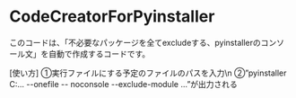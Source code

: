 # CodeCreatorForPyinstaller

このコードは、「不必要なパッケージを全てexcludeする、pyinstallerのコンソール文」を自動で作成するコードです。

[使い方]
①実行ファイルにする予定のファイルのパスを入力\n
②”pyinstaller C:... --onefile -- noconsole --exclude-module ...”が出力される

